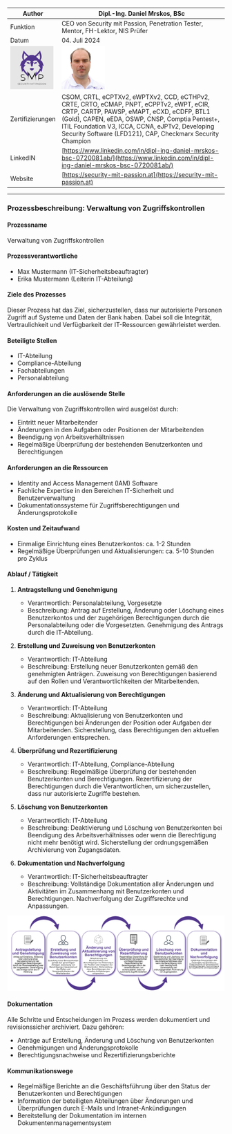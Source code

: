 | Author | Dipl.-Ing. Daniel Mrskos, BSc |  
|--------|---------------------------------------------------------------|   
| Funktion | CEO von Security mit Passion, Penetration Tester, Mentor, FH-Lektor, NIS Prüfer |                               
| Datum  | 04. Juli 2024                                                 |
| <img src="SMP_LOGO.png" alt="Firmenlogo" width="100"/>    | <img src="daniel.jpeg" alt="Author" width="100"/>                         |                                              |
| Zertifizierungen  | CSOM, CRTL, eCPTXv2, eWPTXv2, CCD, eCTHPv2, CRTE, CRTO, eCMAP, PNPT, eCPPTv2, eWPT, eCIR, CRTP, CARTP, PAWSP, eMAPT, eCXD, eCDFP, BTL1 (Gold), CAPEN, eEDA, OSWP, CNSP, Comptia Pentest+, ITIL Foundation V3, ICCA, CCNA, eJPTv2, Developing Security Software (LFD121), CAP, Checkmarx Security Champion                                         |
| LinkedIN  | [https://www.linkedin.com/in/dipl-ing-daniel-mrskos-bsc-0720081ab/](https://www.linkedin.com/in/dipl-ing-daniel-mrskos-bsc-0720081ab/)  
| Website  | [https://security-mit-passion.at](https://security-mit-passion.at)  

---

### Prozessbeschreibung: Verwaltung von Zugriffskontrollen

#### Prozessname
Verwaltung von Zugriffskontrollen

#### Prozessverantwortliche
- Max Mustermann (IT-Sicherheitsbeauftragter)
- Erika Mustermann (Leiterin IT-Abteilung)

#### Ziele des Prozesses
Dieser Prozess hat das Ziel, sicherzustellen, dass nur autorisierte Personen Zugriff auf Systeme und Daten der Bank haben. Dabei soll die Integrität, Vertraulichkeit und Verfügbarkeit der IT-Ressourcen gewährleistet werden.

#### Beteiligte Stellen
- IT-Abteilung
- Compliance-Abteilung
- Fachabteilungen
- Personalabteilung

#### Anforderungen an die auslösende Stelle
Die Verwaltung von Zugriffskontrollen wird ausgelöst durch:
- Eintritt neuer Mitarbeitender
- Änderungen in den Aufgaben oder Positionen der Mitarbeitenden
- Beendigung von Arbeitsverhältnissen
- Regelmäßige Überprüfung der bestehenden Benutzerkonten und Berechtigungen

#### Anforderungen an die Ressourcen
- Identity and Access Management (IAM) Software
- Fachliche Expertise in den Bereichen IT-Sicherheit und Benutzerverwaltung
- Dokumentationssysteme für Zugriffsberechtigungen und Änderungsprotokolle

#### Kosten und Zeitaufwand
- Einmalige Einrichtung eines Benutzerkontos: ca. 1-2 Stunden
- Regelmäßige Überprüfungen und Aktualisierungen: ca. 5-10 Stunden pro Zyklus

#### Ablauf / Tätigkeit

1. **Antragstellung und Genehmigung**
   - Verantwortlich: Personalabteilung, Vorgesetzte
   - Beschreibung: Antrag auf Erstellung, Änderung oder Löschung eines Benutzerkontos und der zugehörigen Berechtigungen durch die Personalabteilung oder die Vorgesetzten. Genehmigung des Antrags durch die IT-Abteilung.

2. **Erstellung und Zuweisung von Benutzerkonten**
   - Verantwortlich: IT-Abteilung
   - Beschreibung: Erstellung neuer Benutzerkonten gemäß den genehmigten Anträgen. Zuweisung von Berechtigungen basierend auf den Rollen und Verantwortlichkeiten der Mitarbeitenden.

3. **Änderung und Aktualisierung von Berechtigungen**
   - Verantwortlich: IT-Abteilung
   - Beschreibung: Aktualisierung von Benutzerkonten und Berechtigungen bei Änderungen der Position oder Aufgaben der Mitarbeitenden. Sicherstellung, dass Berechtigungen den aktuellen Anforderungen entsprechen.

4. **Überprüfung und Rezertifizierung**
   - Verantwortlich: IT-Abteilung, Compliance-Abteilung
   - Beschreibung: Regelmäßige Überprüfung der bestehenden Benutzerkonten und Berechtigungen. Rezertifizierung der Berechtigungen durch die Verantwortlichen, um sicherzustellen, dass nur autorisierte Zugriffe bestehen.

5. **Löschung von Benutzerkonten**
   - Verantwortlich: IT-Abteilung
   - Beschreibung: Deaktivierung und Löschung von Benutzerkonten bei Beendigung des Arbeitsverhältnisses oder wenn die Berechtigung nicht mehr benötigt wird. Sicherstellung der ordnungsgemäßen Archivierung von Zugangsdaten.

6. **Dokumentation und Nachverfolgung**
   - Verantwortlich: IT-Sicherheitsbeauftragter
   - Beschreibung: Vollständige Dokumentation aller Änderungen und Aktivitäten im Zusammenhang mit Benutzerkonten und Berechtigungen. Nachverfolgung der Zugriffsrechte und Anpassungen.

<img src="21_prozessgrafik.png" alt="Prozessgrafik" width="800"/> 

#### Dokumentation
Alle Schritte und Entscheidungen im Prozess werden dokumentiert und revisionssicher archiviert. Dazu gehören:
- Anträge auf Erstellung, Änderung und Löschung von Benutzerkonten
- Genehmigungen und Änderungsprotokolle
- Berechtigungsnachweise und Rezertifizierungsberichte

#### Kommunikationswege
- Regelmäßige Berichte an die Geschäftsführung über den Status der Benutzerkonten und Berechtigungen
- Information der beteiligten Abteilungen über Änderungen und Überprüfungen durch E-Mails und Intranet-Ankündigungen
- Bereitstellung der Dokumentation im internen Dokumentenmanagementsystem